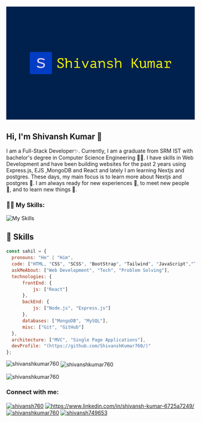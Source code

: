![logo](https://github.com/ShivanshKumar760/ShivanshKumar760/blob/main/logo.png)

## Hi, I'm Shivansh Kumar 👋
I am a Full-Stack Developer✨. Currently, I am a graduate from SRM IST with bachelor's degree in Computer Science Engineering  🧑‍💻. I have skills in Web Development and have been building websites for the past 2 years using Express.js, EJS ,MongoDB and React and lately I am learning Nextjs and postgres. These days, my main focus is to learn more about Nextjs and postgres 🐷. I am always ready for new experiences 🐥, to meet new people 🐸, and to learn new things 🤩.

### 🧑‍💻 My Skills:
![My Skills](https://skillicons.dev/icons?i=next,react,tailwind,prisma,pug,postgresql,mongodb,redis,javascript,nodejs,express,ts,docker,go,linux&perline=5)

## 🧰 Skills 

```javascript
const sahil = {
  pronouns: "He" | "Him",
  code: ["HTML, "CSS", "SCSS", "BootStrap", "Tailwind", "JavaScript","Typescript","React","Express","MongoDB","Postgres","JEST","ViTest","Nextjs","Fastify","Go","Python","Flask","django","prisma","Java"],
  askMeAbout: ["Web Development", "Tech", "Problem Solving"],
  technologies: {
      frontEnd: {
          js: ["React"]
      },
      backEnd: {
          js: ["Node.js", "Express.js"]
      },
      databases: ["MongoDB", "MySQL"],
      misc: ["Git", "GitHub"]
  },
  architecture: ["MVC", "Single Page Applications"],
  devProfile: "(https://github.com/ShivanshKumar760/)"
};
```


<p><img align="left" src="https://github-readme-stats.vercel.app/api/top-langs?username=shivanshkumar760&show_icons=true&locale=en&layout=compact" alt="shivanshkumar760" /></p>

<p>&nbsp;<img align="center" src="https://github-readme-stats.vercel.app/api?username=shivanshkumar760&show_icons=true&locale=en" alt="shivanshkumar760" /></p>

<p><img align="center" src="https://github-readme-streak-stats.herokuapp.com/?user=shivanshkumar760&" alt="shivanshkumar760" /></p>


<h3 align="left">Connect with me:</h3>
<p align="left">
<a href="https://codepen.io/shivansh760" target="blank"><img align="center" src="https://raw.githubusercontent.com/rahuldkjain/github-profile-readme-generator/master/src/images/icons/Social/codepen.svg" alt="shivansh760" height="30" width="40" /></a>
<a href="https://linkedin.com/in/https://www.linkedin.com/in/shivansh-kumar-6725a7249/" target="blank"><img align="center" src="https://raw.githubusercontent.com/rahuldkjain/github-profile-readme-generator/master/src/images/icons/Social/linked-in-alt.svg" alt="https://www.linkedin.com/in/shivansh-kumar-6725a7249/" height="30" width="40" /></a>
<a href="https://www.hackerrank.com/shivanshkumar760" target="blank"><img align="center" src="https://raw.githubusercontent.com/rahuldkjain/github-profile-readme-generator/master/src/images/icons/Social/hackerrank.svg" alt="shivanshkumar760" height="30" width="40" /></a>
<a href="https://www.leetcode.com/shivansh749653" target="blank"><img align="center" src="https://raw.githubusercontent.com/rahuldkjain/github-profile-readme-generator/master/src/images/icons/Social/leet-code.svg" alt="shivansh749653" height="30" width="40" /></a>


